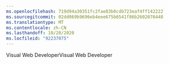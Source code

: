 ```yaml
---
ms.openlocfilehash: 719d94a30351fc2fae83b0cdb723eaf4ff142222
ms.sourcegitcommit: 02dd069b9696eb4eee675b6541f86b2602076448
ms.translationtype: MT
ms.contentlocale: zh-CN
ms.lasthandoff: 10/20/2020
ms.locfileid: "92237075"
---
```

<span data-ttu-id="47def-101">Visual Web Developer</span><span class="sxs-lookup"><span data-stu-id="47def-101">Visual Web Developer</span></span>